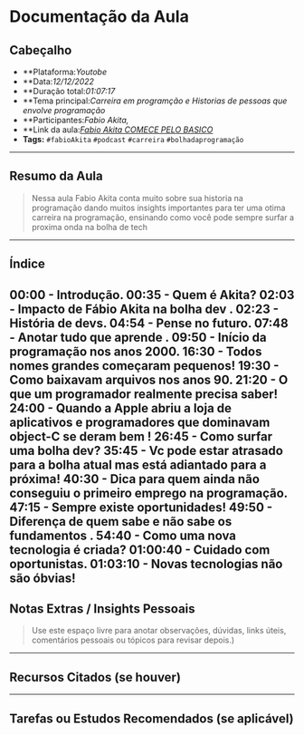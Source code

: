 
# Documentação da Aula
## Cabeçalho

- **Plataforma:*Youtobe*  
- **Data:*12/12/2022*  
- **Duração total:*01:07:17*  
- **Tema principal:*Carreira em programção e Historias de pessoas que envolve programação*  
- **Participantes:*Fabio Akita,*  
- **Link da aula:*[Fabio Akita COMECE PELO BASICO](https://youtu.be/C3tiSE1QJQ4?si=JAWFat0kJDq5cYEx)*  
- **Tags:** `#fabioAkita` `#podcast` `#carreira` `#bolhadaprogramação`


---

## Resumo da Aula

> Nessa aula Fabio Akita conta muito sobre sua historia na programação dando muitos insights importantes para ter uma otima carreira na programação, ensinando como você pode sempre surfar a proxima onda na bolha de tech

---

## Índice

00:00 - Introdução.
00:35 - Quem é Akita?
02:03 - Impacto de Fábio Akita na bolha dev .
02:23 - História de devs.
04:54 - Pense no futuro.
07:48 - Anotar tudo que aprende .
09:50 - Início da programação nos anos 2000.
16:30 - Todos nomes grandes começaram pequenos!
19:30 - Como baixavam arquivos nos anos 90.
21:20 - O que um programador realmente precisa saber!
24:00 - Quando a Apple abriu a loja de aplicativos e programadores que dominavam object-C se deram bem !
26:45 - Como surfar uma bolha dev?
35:45 - Vc pode estar atrasado para a bolha atual mas está adiantado para a próxima!
40:30 - Dica para quem ainda não conseguiu o primeiro emprego na programação.
47:15 - Sempre existe oportunidades!
49:50 - Diferença de quem sabe e não sabe os fundamentos .
54:40 - Como uma nova tecnologia é criada?
01:00:40 - Cuidado com oportunistas.
01:03:10 - Novas tecnologias não são óbvias!
---

## Notas Extras / Insights Pessoais

> Use este espaço livre para anotar observações, dúvidas, links úteis, comentários pessoais ou tópicos para revisar depois.)

---

## Recursos Citados (se houver)

<!-- 
- [Nome do recurso 1](link)
- [Nome do recurso 2](link)
--->

---

## Tarefas ou Estudos Recomendados (se aplicável)

<!--
- [ ] Rever o conceito de X
- [ ] Testar ferramenta Y
- [ ] Pesquisar mais sobre Z
-->
